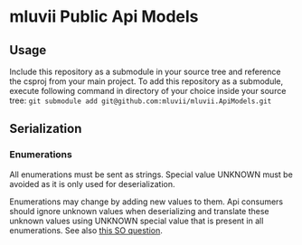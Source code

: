 # mluvii Public Api Models
## Usage
Include this repository as a submodule in your source tree and reference the csproj from your main project.
To add this repository as a submodule, execute following command in directory of your choice inside your source tree:
``
git submodule add git@github.com:mluvii/mluvii.ApiModels.git
``

## Serialization
### Enumerations
All enumerations must be sent as strings. Special value UNKNOWN must be avoided as it is only used for deserialization.

Enumerations may change by adding new values to them. Api consumers should ignore unknown values when deserializing and translate these unknown values using UNKNOWN special value that is present in all enumerations. See also [this SO question](https://stackoverflow.com/questions/22752075/how-can-i-ignore-unknown-enum-values-during-json-deserialization).
